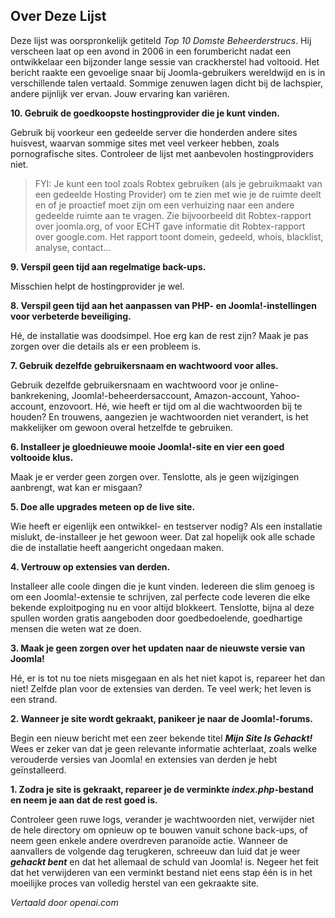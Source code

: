 <!-- Filename: Top_10_Stupidest_Administrator_Tricks / Display title: Top 10 Domme Trucs  -->

## Over Deze Lijst

Deze lijst was oorspronkelijk getiteld *Top 10 Domste Beheerderstrucs*. Hij verscheen laat op een avond in 2006 in een forumbericht nadat een ontwikkelaar een bijzonder lange sessie van crackherstel had voltooid. Het bericht raakte een gevoelige snaar bij Joomla-gebruikers wereldwijd en is in verschillende talen vertaald. Sommige zenuwen lagen dicht bij de lachspier, andere pijnlijk ver ervan. Jouw ervaring kan variëren.

**10. Gebruik de goedkoopste hostingprovider die je kunt vinden.**

Gebruik bij voorkeur een gedeelde server die honderden andere sites huisvest, waarvan sommige sites met veel verkeer hebben, zoals pornografische sites. Controleer de lijst met aanbevolen hostingproviders niet.

> FYI: Je kunt een tool zoals Robtex gebruiken (als je gebruikmaakt van een gedeelde 
> Hosting Provider) om te zien met wie je de ruimte deelt en of je proactief moet 
> zijn om een verhuizing naar een andere gedeelde ruimte aan te vragen. Zie bijvoorbeeld 
> dit Robtex-rapport over joomla.org, of voor ECHT gave informatie dit Robtex-rapport over google.com. 
> Het rapport toont domein, gedeeld, whois, blacklist, analyse, contact...

**9. Verspil geen tijd aan regelmatige back-ups.**

Misschien helpt de hostingprovider je wel.

**8. Verspil geen tijd aan het aanpassen van PHP- en Joomla!-instellingen voor verbeterde 
beveiliging.**

Hé, de installatie was doodsimpel. Hoe erg kan de rest zijn? Maak je pas zorgen 
over die details als er een probleem is.

**7. Gebruik dezelfde gebruikersnaam en wachtwoord voor alles.**

Gebruik dezelfde gebruikersnaam en wachtwoord voor je online-bankrekening, 
Joomla!-beheerdersaccount, Amazon-account, Yahoo-account, enzovoort. Hé,
wie heeft er tijd om al die wachtwoorden bij te houden? En trouwens, aangezien
je wachtwoorden niet verandert, is het makkelijker om gewoon overal
hetzelfde te gebruiken.

**6. Installeer je gloednieuwe mooie Joomla!-site en vier een goed
voltooide klus.**

Maak je er verder geen zorgen over. Tenslotte, als je geen
wijzigingen aanbrengt, wat kan er misgaan?

**5. Doe alle upgrades meteen op de live site.**

Wie heeft er eigenlijk een ontwikkel- en testserver nodig? Als een installatie
mislukt, de-installeer je het gewoon weer. Dat zal hopelijk ook alle
schade die de installatie heeft aangericht ongedaan maken.

**4. Vertrouw op extensies van derden.**

Installeer alle coole dingen die je kunt vinden. Iedereen die slim genoeg is
om een Joomla!-extensie te schrijven, zal perfecte code leveren die elke
bekende exploitpoging nu en voor altijd blokkeert. Tenslotte, bijna al deze
spullen worden gratis aangeboden door goedbedoelende, goedhartige mensen die
weten wat ze doen.

**3. Maak je geen zorgen over het updaten naar de nieuwste versie van Joomla!**

Hé, er is tot nu toe niets misgegaan en als het niet kapot is, 
repareer het dan niet! Zelfde plan voor de extensies van derden. Te veel werk; 
het leven is een strand.

**2. Wanneer je site wordt gekraakt, panikeer je naar de Joomla!-forums.**

Begin een nieuw bericht met een zeer bekende titel ***Mijn Site Is Gehackt!***
Wees er zeker van dat je geen relevante informatie achterlaat, 
zoals welke verouderde versies van Joomla! en extensies van derden je hebt geïnstalleerd.

**1. Zodra je site is gekraakt, repareer je de verminkte *index.php*-bestand en 
neem je aan dat de rest goed is.**

Controleer geen ruwe logs, verander je wachtwoorden niet, verwijder niet de hele 
directory om opnieuw op te bouwen vanuit schone back-ups, of neem geen enkele andere 
overdreven paranoïde actie. Wanneer de aanvallers de volgende dag terugkeren, schreeuw 
dan luid dat je weer ***gehackt bent*** en dat het allemaal de schuld van Joomla! is. 
Negeer het feit dat het verwijderen van een verminkt bestand niet eens stap één is in 
het moeilijke proces van volledig herstel van een gekraakte site.

*Vertaald door openai.com*

